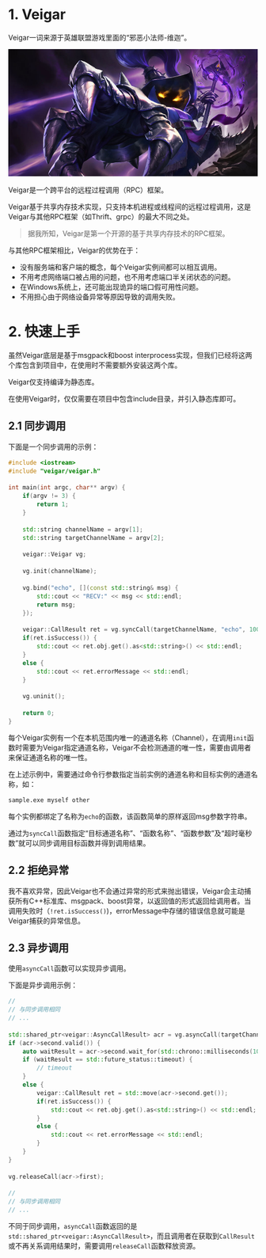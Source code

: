 # 1. Veigar
Veigar一词来源于英雄联盟游戏里面的“邪恶小法师-维迦”。

![Veigar on LOL](./veigar-lol.jpg)

Veigar是一个跨平台的远程过程调用（RPC）框架。

Veigar基于共享内存技术实现，只支持本机进程或线程间的远程过程调用，这是Veigar与其他RPC框架（如Thrift、grpc）的最大不同之处。

> 据我所知，Veigar是第一个开源的基于共享内存技术的RPC框架。

与其他RPC框架相比，Veigar的优势在于：
- 没有服务端和客户端的概念，每个Veigar实例间都可以相互调用。
- 不用考虑网络端口被占用的问题，也不用考虑端口半关闭状态的问题。
- 在Windows系统上，还可能出现诡异的端口假可用性问题。
- 不用担心由于网络设备异常等原因导致的调用失败。

# 2. 快速上手
虽然Veigar底层是基于msgpack和boost interprocess实现，但我们已经将这两个库包含到项目中，在使用时不需要额外安装这两个库。

Veigar仅支持编译为静态库。

在使用Veigar时，仅仅需要在项目中包含include目录，并引入静态库即可。

## 2.1 同步调用

下面是一个同步调用的示例：

```cpp
#include <iostream>
#include "veigar/veigar.h"

int main(int argc, char** argv) {
    if(argv != 3) {
        return 1;
    }

    std::string channelName = argv[1];
    std::string targetChannelName = argv[2];

    veigar::Veigar vg;

    vg.init(channelName);

    vg.bind("echo", [](const std::string& msg) {
        std::cout << "RECV:" << msg << std::endl;
        return msg;
    });

    veigar::CallResult ret = vg.syncCall(targetChannelName, "echo", 100, "hello");
    if(ret.isSuccess()) {
        std::cout << ret.obj.get().as<std::string>() << std::endl;
    }
    else {
        std::cout << ret.errorMessage << std::endl;
    }

    vg.uninit();
 
    return 0;
}
```

每个Veigar实例有一个在本机范围内唯一的通道名称（Channel），在调用`init`函数时需要为Veigar指定通道名称，Veigar不会检测通道的唯一性，需要由调用者来保证通道名称的唯一性。

在上述示例中，需要通过命令行参数指定当前实例的通道名称和目标实例的通道名称，如：

```bash
sample.exe myself other
```

每个实例都绑定了名称为`echo`的函数，该函数简单的原样返回msg参数字符串。

通过为`syncCall`函数指定“目标通道名称”、“函数名称”、“函数参数”及“超时毫秒数”就可以同步调用目标函数并得到调用结果。

## 2.2 拒绝异常

我不喜欢异常，因此Veigar也不会通过异常的形式来抛出错误，Veigar会主动捕获所有C++标准库、msgpack、boost异常，以返回值的形式返回给调用者。当调用失败时（`!ret.isSuccess()`)，errorMessage中存储的错误信息就可能是Veigar捕获的异常信息。

## 2.3 异步调用
使用`asyncCall`函数可以实现异步调用。

下面是异步调用示例：
```cpp
//
// 与同步调用相同
// ...

std::shared_ptr<veigar::AsyncCallResult> acr = vg.asyncCall(targetChannelName, "echo", msg);
if (acr->second.valid()) {
    auto waitResult = acr->second.wait_for(std::chrono::milliseconds(100));
    if (waitResult == std::future_status::timeout) {
        // timeout
    }
    else {
        veigar::CallResult ret = std::move(acr->second.get());
        if(ret.isSuccess()) {
            std::cout << ret.obj.get().as<std::string>() << std::endl;
        }
        else {
            std::cout << ret.errorMessage << std::endl;
        }
    }
}

vg.releaseCall(acr->first);

//
// 与同步调用相同
// ...
```

不同于同步调用，`asyncCall`函数返回的是`std::shared_ptr<veigar::AsyncCallResult>`，而且调用者在获取到`CallResult`或不再关系调用结果时，需要调用`releaseCall`函数释放资源。

